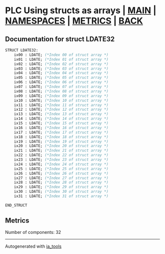 # PLC Using structs as arrays | [MAIN] | [NAMESPACES] | [METRICS] | [BACK]  

## Documentation for struct LDATE32  

```pascal
STRUCT LDATE32:
    ix00 : LDATE; (*Index 00 of struct array *)
    ix01 : LDATE; (*Index 01 of struct array *)
    ix02 : LDATE; (*Index 02 of struct array *)
    ix03 : LDATE; (*Index 03 of struct array *)
    ix04 : LDATE; (*Index 04 of struct array *)
    ix05 : LDATE; (*Index 05 of struct array *)
    ix06 : LDATE; (*Index 06 of struct array *)
    ix07 : LDATE; (*Index 07 of struct array *)
    ix08 : LDATE; (*Index 08 of struct array *)
    ix09 : LDATE; (*Index 09 of struct array *)
    ix10 : LDATE; (*Index 10 of struct array *)
    ix11 : LDATE; (*Index 11 of struct array *)
    ix12 : LDATE; (*Index 12 of struct array *)
    ix13 : LDATE; (*Index 13 of struct array *)
    ix14 : LDATE; (*Index 14 of struct array *)
    ix15 : LDATE; (*Index 15 of struct array *)
    ix16 : LDATE; (*Index 16 of struct array *)
    ix17 : LDATE; (*Index 17 of struct array *)
    ix18 : LDATE; (*Index 18 of struct array *)
    ix19 : LDATE; (*Index 19 of struct array *)
    ix20 : LDATE; (*Index 20 of struct array *)
    ix21 : LDATE; (*Index 21 of struct array *)
    ix22 : LDATE; (*Index 22 of struct array *)
    ix23 : LDATE; (*Index 23 of struct array *)
    ix24 : LDATE; (*Index 24 of struct array *)
    ix25 : LDATE; (*Index 25 of struct array *)
    ix26 : LDATE; (*Index 26 of struct array *)
    ix27 : LDATE; (*Index 27 of struct array *)
    ix28 : LDATE; (*Index 28 of struct array *)
    ix29 : LDATE; (*Index 29 of struct array *)
    ix30 : LDATE; (*Index 30 of struct array *)
    ix31 : LDATE; (*Index 31 of struct array *)
  
END_STRUCT
```

## Metrics  

Number of components: 32  

---
Autogenerated with [ia_tools](https://github.com/tkucic/ia_tools)  

[MAIN]: ../../../../index_st.md
[NAMESPACES]: ../../nsList_st.md
[METRICS]: ../../../metrics_st.md
[BACK]: ../nsMain_st.md
